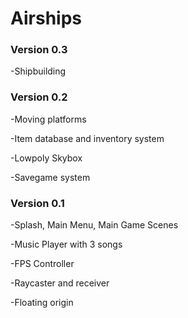 # Airships

### Version 0.3

-Shipbuilding



### Version 0.2

-Moving platforms

-Item database and inventory system

-Lowpoly Skybox

-Savegame system

### Version 0.1

-Splash, Main Menu, Main Game Scenes

-Music Player with 3 songs

-FPS Controller

-Raycaster and receiver

-Floating origin